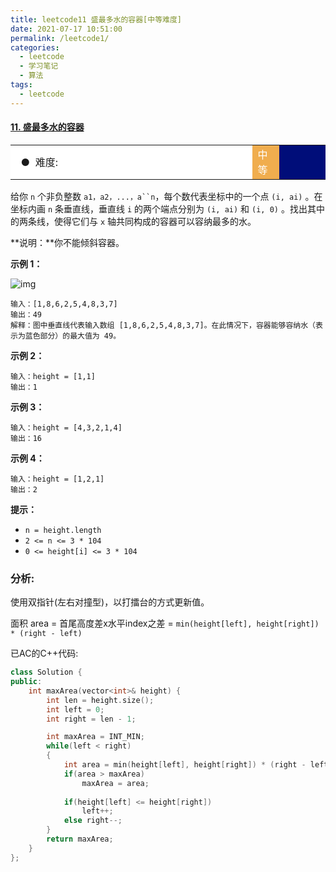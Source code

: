 ```yaml
---
title: leetcode11 盛最多水的容器[中等难度]
date: 2021-07-17 10:51:00
permalink: /leetcode1/
categories:
  - leetcode
  - 学习笔记
  - 算法  
tags:
  - leetcode
---
```


#### [11. 盛最多水的容器](https://leetcode-cn.com/problems/container-with-most-water/)

<table>    <tr>     <td bgcolor=white>&nbsp; ● &nbsp;难度: </td>    <td bgcolor=#F0AD4E width=8.5%><font color=white>中等</font></td> <td bgcolor=white　width=79%></td>  </tr></table>



给你 `n` 个非负整数 `a1，a2，...，a``n`，每个数代表坐标中的一个点 `(i, ai)` 。在坐标内画 `n` 条垂直线，垂直线 `i` 的两个端点分别为 `(i, ai)` 和 `(i, 0)` 。找出其中的两条线，使得它们与 `x` 轴共同构成的容器可以容纳最多的水。

**说明：**你不能倾斜容器。

 

**示例 1：**

![img](https://aliyun-lc-upload.oss-cn-hangzhou.aliyuncs.com/aliyun-lc-upload/uploads/2018/07/25/question_11.jpg)

```
输入：[1,8,6,2,5,4,8,3,7]
输出：49 
解释：图中垂直线代表输入数组 [1,8,6,2,5,4,8,3,7]。在此情况下，容器能够容纳水（表示为蓝色部分）的最大值为 49。
```

**示例 2：**

```
输入：height = [1,1]
输出：1
```

**示例 3：**

```
输入：height = [4,3,2,1,4]
输出：16
```

**示例 4：**

```
输入：height = [1,2,1]
输出：2
```

 

**提示：**

- `n = height.length`
- `2 <= n <= 3 * 104`
- `0 <= height[i] <= 3 * 104`



### 分析:

使用双指针(左右对撞型)，以打擂台的方式更新值。

面积 area =  首尾高度差x水平index之差 = `min(height[left], height[right]) * (right - left)`



已AC的C++代码:

```cpp
class Solution {
public:
    int maxArea(vector<int>& height) {
        int len = height.size();
        int left = 0;
        int right = len - 1;

        int maxArea = INT_MIN;        
        while(left < right)
        {
            int area = min(height[left], height[right]) * (right - left);
            if(area > maxArea)
                maxArea = area;
            
            if(height[left] <= height[right])
                left++;
            else right--;
        }
        return maxArea;
    }
};
```




















